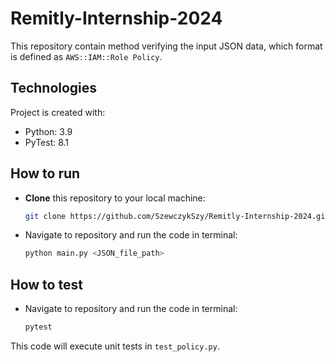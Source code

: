 # Remitly-Internship-2024
This repository contain method verifying the input JSON data, which format is defined as `AWS::IAM::Role Policy`.

## Technologies
Project is created with:
* Python: 3.9
* PyTest: 8.1

## How to run
- **Clone** this repository to your local machine:
    ```bash
    git clone https://github.com/SzewczykSzy/Remitly-Internship-2024.git
    ```
- Navigate to repository and run the code in terminal:
    ```bash
    python main.py <JSON_file_path>
    ```
## How to test
- Navigate to repository and run the code in terminal:
    ```bash
    pytest
    ```
This code will execute unit tests in  `test_policy.py`. 

